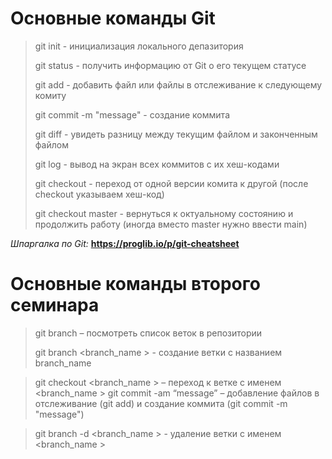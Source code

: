 # Основные команды Git

> git init - инициализация локального депазитория
>
> git status - получить информацию от Git о его текущем статусе
>
> git add - добавить файл или файлы в отслеживание к следующему комиту
>
> git commit -m "message" - создание коммита
>
> git diff - увидеть разницу между текущим файлом и законченным файлом
>
> git log - вывод на экран всех коммитов с их хеш-кодами
>
> git checkout - переход от одной версии комита к другой (после checkout указываем хеш-код) 
>
> git checkout master - вернуться к октуальному состоянию и продолжить работу (иногда вместо master нужно ввести main)
>
*Шпаргалка по Git:* **https://proglib.io/p/git-cheatsheet**

# Основные  команды второго семинара

> git branch – посмотреть список веток в репозитории
>
> git branch <branch_name > - создание ветки с названием branch_name

>git checkout <branch_name > –  переход к ветке с именем <branch_name >
>git commit -am “message” –  добавление файлов в отслеживание (git add) и создание коммита (git commit -m "message")

>git branch -d <branch_name > - удаление ветки с именем <branch_name >
